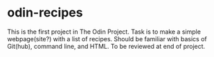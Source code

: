 # odin-recipes
This is the first project in The Odin Project. Task is to make a simple webpage(site?) with a list of recipes. Should be familiar with basics of Git(hub), command line, and HTML. To be reviewed at end of project.